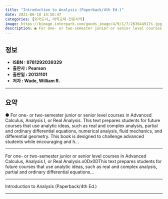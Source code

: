 ```yaml
---
title: "Introduction to Analysis (Paperback/4th Ed.)"
date: 2021-06-18 14:50:47
categories: [외국도서, 대학교재-전문서적]
image: https://bimage.interpark.com/goods_image/4/9/1/7/263644917s.jpg
description: ● For one- or two-semester junior or senior level courses in Advanced Calculus, Analysis I, or Real Analysis. This text prepares students for future courses th
---
```


## **정보**

- **ISBN : 9781292039329**
- **출판사 : Pearson**
- **출판일 : 20131101**
- **저자 : Wade, William R.**

------



## **요약**

●  For one- or two-semester junior or senior level courses in Advanced Calculus, Analysis I, or Real Analysis. This text prepares students for future courses that use analytic ideas, such as real and complex analysis, partial and ordinary differential equations, numerical analysis, fluid mechanics, and differential geometry. This book is designed to challenge advanced students while encouraging and h...

------

For one- or two-semester junior or senior level courses in Advanced Calculus, Analysis I, or Real Analysis.x0Dx0DThis text prepares students for future courses that use analytic ideas, such as real and complex analysis, partial and ordinary differential equations... 

------


Introduction to Analysis (Paperback/4th Ed.) 

------


